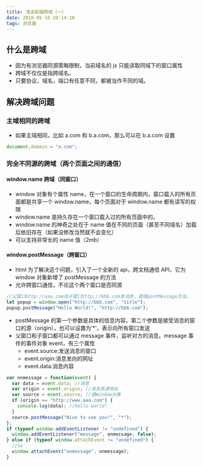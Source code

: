 ```yaml
---
title: 浅谈前端跨域（一）
date: 2018-05-16 20:14:18
tags: 浏览器
---
```


## 什么是跨域

- 因为有浏览器同源策略限制，当前域名的 js 只能读取同域下的窗口属性
- 跨域不仅仅是指跨域名。
- 只要协议，域名，端口有任意不同，都被当作不同的域。

## 解决跨域问题

### 主域相同的跨域

- 如果主域相同，比如 a.com 和 b.a.com，那么可以在 b.a.com 设置

```javascript
document.domain = "a.com";
```

### 完全不同源的跨域（两个页面之间的通信）

#### window.name 跨域（同窗口）

- window 对象有个属性 name，在一个窗口的生命周期内，窗口载入的所有页面都是共享一个 window.name，每个页面对于 window.name 都有读写的权限
- window.name 是持久存在一个窗口载入过的所有页面中的。
- window.name 的神奇之处在于 name 值在不同的页面（甚至不同域名）加载后依旧存在（如果没修改当然就不会变化）
- 可以支持非常长的 name 值（2mb）

#### window.postMessage（跨窗口）

- html 为了解决这个问题，引入了一个全新的 api，跨文档通信 API，它为 window 对象新增了 postMessage 的方法
- 允许跨窗口通信，不论这个两个窗口是否同源

```javascript
//父窗口http://aaa.com向子窗口http://bbb.com发消息，调用postMessage方法。
let popup = window.open("http://bbb.com", "title");
popup.postMessage("Hello World!", "http://bbb.com");
```

- postMessage 的第一个参数是具体的信息内容，第二个参数是接受消息的窗口的源（origin），也可以设置为‘\*’，表示向所有窗口发送
- 父窗口和子窗口都可以通过 message 事件，监听对方的消息。message 事件的事件对象 event，有三个属性
  - event.source:发送消息的窗口
  - event.origin:消息发向的网址
  - event.data:消息内容

```javascript
var onmessage = function(event) {
  var data = event.data; //消息
  var origin = event.origin; //消息来源地址
  var source = event.source; //源Window对象
  if (origin == "http://www.aaa.com") {
    console.log(data); //hello world!
  }
  source.postMessage("Nice to see you!", "*");
};
if (typeof window.addEventListener != "undefined") {
  window.addEventListener("message", onmessage, false);
} else if (typeof window.attachEvent != "undefined") {
  //ie
  window.attachEvent("onmessage", onmessage);
}
```
